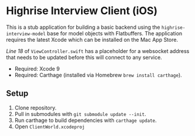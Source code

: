 # Highrise Interview Client (iOS)

This is a stub application for building a basic backend using the `highrise-interview-model` base for model objects with Flatbuffers. The application requires the latest Xcode which can be installed on the Mac App Store.

_Line 18_ of `ViewController.swift` has a placeholder for a websocket address that needs to be updated before this will connect to any service.

- Required: Xcode 9
- Required: Carthage (installed via Homebrew `brew install carthage`).

## Setup

1. Clone repository.
2. Pull in submodules with `git submodule update --init`.
3. Run carthage to build dependencies with `carthage update`.
3. Open `ClientWorld.xcodeproj`
